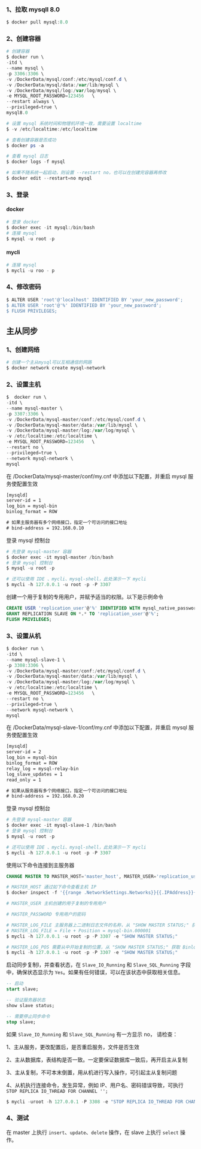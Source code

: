 ### 1、拉取 mysqll 8.0

``` powershell
$ docker pull mysql:8.0
```

### 2、创建容器

``` powershell
# 创建容器
$ docker run \
-itd \
--name mysql \
-p 3306:3306 \
-v /DockerData/mysql/conf:/etc/mysql/conf.d \
-v /DockerData/mysql/data:/var/lib/mysql \
-v /DockerData/mysql/log:/var/log/mysql \
-e MYSQL_ROOT_PASSWORD=123456	\
--restart always \
--privileged=true \
mysql8.0

# 设置 mysql 系统时间和物理机环境一致，需要设置 localtime
$ -v /etc/localtime:/etc/localtime

# 查看创建容器是否成功
$ docker ps -a

# 查看 mysql 日志
$ docker logs -f mysql

# 如果不随系统一起启动，则设置 --restart no，也可以在创建完容器再修改
$ docker edit --restart=no mysql
```

### 3、登录

#### docker

``` powershell
# 登录 docker
$ docker exec -it mysql:/bin/bash
# 连接 mysql
$ mysql -u root -p
```

#### mycli

``` powershell
# 连接 mysql
$ mycli -u roo - p
```

### 4、修改密码

``` powershell
$ ALTER USER 'root'@'localhost' IDENTIFIED BY 'your_new_password';
$ ALTER USER 'root'@'%' IDENTIFIED BY 'your_new_password';
$ FLUSH PRIVILEGES;
```



## 主从同步

### 1、创建网络

``` powershell
# 创建一个主从mysql可以互相通信的网路
$ docker network create mysql-network
```

### 2、设置主机

``` powershell
$  docker run \                                                                                               
-itd \
--name mysql-master \
-p 3307:3306 \
-v /DockerData/mysql-master/conf:/etc/mysql/conf.d \
-v /DockerData/mysql-master/data:/var/lib/mysql \
-v /DockerData/mysql-master/log:/var/log/mysql \
-v /etc/localtime:/etc/localtime \
-e MYSQL_ROOT_PASSWORD=123456   \
--restart no \
--privileged=true \
--network mysql-network \
mysql
```

在 /DockerData/mysql-master/conf/my.cnf 中添加以下配置，并重启 mysql 服务使配置生效

``` tex
[mysqld]
server-id = 1
log_bin = mysql-bin
binlog_format = ROW

# 如果主服务器有多个网络接口，指定一个可访问的接口地址
# bind-address = 192.168.0.10
```

登录 mysql 控制台

``` powershell
# 先登录 mysql-master 容器
$ docker exec -it mysql-master /bin/bash 
# 登录 mysql 控制台
$ mysql -u root -p

# 还可以使用 IDE 、mycli、mysql-shell，此处演示一下 mycli
$ mycli -h 127.0.0.1 -u root -p -P 3307 
```

创建一个用于复制的专用用户，并赋予适当的权限。以下是示例命令

``` sql
CREATE USER 'replication_user'@'%' IDENTIFIED WITH mysql_native_password BY 'password';
GRANT REPLICATION SLAVE ON *.* TO 'replication_user'@'%';
FLUSH PRIVILEGES;
```

### 3、设置从机

``` powershell
$ docker run \                                                                                               
-itd \
--name mysql-slave-1 \
-p 3308:3306 \
-v /DockerData/mysql-master/conf:/etc/mysql/conf.d \
-v /DockerData/mysql-master/data:/var/lib/mysql \
-v /DockerData/mysql-master/log:/var/log/mysql \
-v /etc/localtime:/etc/localtime \
-e MYSQL_ROOT_PASSWORD=123456   \
--restart no \
--privileged=true \
--network mysql-network \
mysql
```

在 /DockerData/mysql-slave-1/conf/my.cnf 中添加以下配置，并重启 mysql 服务使配置生效

``` tex
[mysqld]
server-id = 2
log_bin = mysql-bin
binlog_format = ROW
relay_log = mysql-relay-bin
log_slave_updates = 1
read_only = 1

# 如果从服务器有多个网络接口，指定一个可访问的接口地址
# bind-address = 192.168.0.20
```

登录 mysql 控制台

``` powershell
# 先登录 mysql-master 容器
$ docker exec -it mysql-slave-1 /bin/bash 
# 登录 mysql 控制台
$ mysql -u root -p

# 还可以使用 IDE 、mycli、mysql-shell，此处演示一下 mycli
$ mycli -h 127.0.0.1 -u root -p -P 3307
```

使用以下命令连接到主服务器

``` sql
CHANGE MASTER TO MASTER_HOST='master_host', MASTER_USER='replication_user', MASTER_PASSWORD='123456', MASTER_LOG_FILE='filename', MASTER_LOG_POS=log_position;
```

``` powershell
# MASTER_HOST 通过如下命令查看主机 IP
$ docker inspect -f '{{range .NetworkSettings.Networks}}{{.IPAddress}}{{end}}' mysql-master

# MASTER_USER 主机创建的用于复制的专用用户

# MASTER_PASSWORD 专用用户的密码

# MASTER_LOG_FILE 主服务器上二进制日志文件的名称，从 "SHOW MASTER STATUS;" 获取 
# MASTER_LOG_FILE = File + Position = mysql-bin.000001
$ mycli -h 127.0.0.1 -u root -p -P 3307 -e "SHOW MASTER STATUS;"

# MASTER_LOG_POS 需要从中开始复制的位置，从 "SHOW MASTER STATUS;" 获取 Binlog_Do_DB 值
$ mycli -h 127.0.0.1 -u root -p -P 3307 -e "SHOW MASTER STATUS;"

```

启动同步复制l，并查看状态，在 `Slave_IO_Running` 和 `Slave_SQL_Running` 字段中，确保状态显示为 `Yes`。如果有任何错误，可以在该状态中获取相关信息。

``` sql
-- 启动
start slave;

-- 验证服务器状态
show slave status;

-- 需要停止同步命令
stop slave;
```

如果  `Slave_IO_Running` 和 `Slave_SQL_Running` 有一方显示 no， 请检查：

1、主从服务，更改配置后，是否重启服务，文件是否生效

2、主从数据库，表结构是否一致。一定要保证数据库一致后，再开启主从复制

3、主从复制，不可本末倒置，用从机进行写入操作，可引起主从复制问题

4、从机执行连接命令，发生异常，例如 IP、用户名、密码错误导致，可执行 `STOP REPLICA IO_THREAD FOR CHANNEL '';`

``` powershell
$ mycli -uroot -h 127.0.0.1 -P 3308 -e "STOP REPLICA IO_THREAD FOR CHANNEL '';"
```

### 4、测试

在 master 上执行 `insert`、`update`、`delete` 操作，在 slave 上执行 `select` 操作。